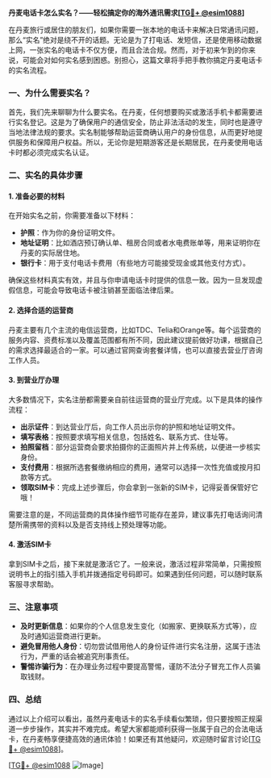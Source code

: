 **丹麦电话卡怎么实名？——轻松搞定你的海外通讯需求[[TG💪+ @esim1088](https://t.me/s/esim1088)]**

在丹麦旅行或居住的朋友们，如果你需要一张本地的电话卡来解决日常通讯问题，那么“实名”绝对是绕不开的话题。无论是为了打电话、发短信，还是使用移动数据上网，一张实名的电话卡不仅方便，而且合法合规。然而，对于初来乍到的你来说，可能会对如何实名感到困惑。别担心，这篇文章将手把手教你搞定丹麦电话卡的实名流程。

### 一、为什么需要实名？

首先，我们先来聊聊为什么要实名。在丹麦，任何想要购买或激活手机卡都需要进行实名登记。这是为了确保用户的通信安全，防止非法活动的发生，同时也是遵守当地法律法规的要求。实名制能够帮助运营商确认用户的身份信息，从而更好地提供服务和保障用户权益。所以，无论你是短期游客还是长期居民，在丹麦使用电话卡时都必须完成实名认证。

### 二、实名的具体步骤

#### 1. 准备必要的材料

在开始实名之前，你需要准备以下材料：

- **护照**：作为你的身份证明文件。
- **地址证明**：比如酒店预订确认单、租房合同或者水电费账单等，用来证明你在丹麦的实际居住地。
- **银行卡**：用于支付电话卡费用（有些地方可能接受现金或其他支付方式）。

确保这些材料真实有效，并且与你申请电话卡时提供的信息一致。因为一旦发现虚假信息，可能会导致电话卡被注销甚至面临法律后果。

#### 2. 选择合适的运营商

丹麦主要有几个主流的电信运营商，比如TDC、Telia和Orange等。每个运营商的服务内容、资费标准以及覆盖范围都有所不同，因此建议提前做好功课，根据自己的需求选择最适合的一家。可以通过官网查询套餐详情，也可以直接去营业厅咨询工作人员。

#### 3. 到营业厅办理

大多数情况下，实名注册都需要亲自前往运营商的营业厅完成。以下是具体的操作流程：

- **出示证件**：到达营业厅后，向工作人员出示你的护照和地址证明文件。
- **填写表格**：按照要求填写相关信息，包括姓名、联系方式、住址等。
- **拍照留档**：部分运营商会要求拍摄你的正面照片并上传系统，以便进一步核实身份。
- **支付费用**：根据所选套餐缴纳相应的费用，通常可以选择一次性充值或按月扣款等方式。
- **领取SIM卡**：完成上述步骤后，你会拿到一张新的SIM卡，记得妥善保管好它哦！

需要注意的是，不同运营商的具体操作细节可能存在差异，建议事先打电话询问清楚所需携带的资料以及是否支持线上预处理等功能。

#### 4. 激活SIM卡

拿到SIM卡之后，接下来就是激活它了。一般来说，激活过程非常简单，只需按照说明书上的指引插入手机并拨通指定号码即可。如果遇到任何问题，可以随时联系客服寻求帮助。

### 三、注意事项

- **及时更新信息**：如果你的个人信息发生变化（如搬家、更换联系方式等），应及时通知运营商进行更新。
- **避免冒用他人身份**：切勿尝试借用他人的身份证件进行实名注册，这属于违法行为，严重的话会被追究刑事责任。
- **警惕诈骗行为**：在办理业务过程中要提高警惕，谨防不法分子冒充工作人员骗取钱财。

### 四、总结

通过以上介绍可以看出，虽然丹麦电话卡的实名手续看似繁琐，但只要按照正规渠道一步步操作，其实并不难完成。希望大家都能顺利获得一张属于自己的合法电话卡，在丹麦畅享便捷高效的通讯体验！如果还有其他疑问，欢迎随时留言讨论[[TG💪+ @esim1088](https://t.me/s/esim1088)]。

[[TG💪+ @esim1088](https://t.me/s/esim1088) ![Image](https://i.postimg.cc/4NQfJmqS/Snipaste-2025-05-13-00-14-12.png)]